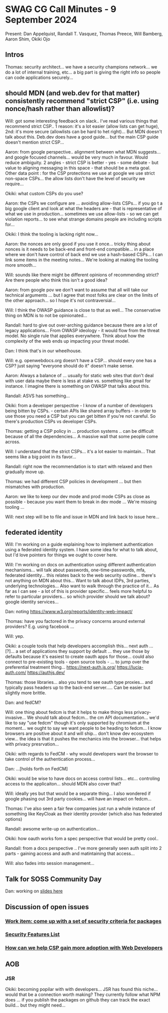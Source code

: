 # SWAG CG Call Minutes - 9 September 2024

Present: Dan Appelquist, Randall T. Vasquez, Thomas Preece, Will Bamberg, Aaron Shim, Okiki Ojo

## Intros

Thomas: security architect... we have a security champions network... we do a lot of internal training, etc... a big part is giving the right info so people can code applications securely... 

## should MDN (and web.dev for that matter) consistently recommend "strict CSP" (i.e. using nonce/hash rather than allowlist)?

Will: got some interesting feedback on slack.. I've read various things that recommend strict CSP.. 1 reason: it's a lot easier (allow lists can get huge), 2nd: it's more secure (allowlists can be hard to het right)...  But MDN doesn't talk about this. Deb.dev does have a good guide... but the main CSP guide doesn't mention strict CSP...

Aaron: from google perspective..  alignment between what MDN suggests... and google focused channels... would be very much in favour. Would reduce ambiguity. 2 angles - strict CSP is better - yes - some debate - but value to aligning messaging in this space - that should be a meta goal. Other data point : for the CSP protections we use at google we use strict non-space CSPs... the allow lists don't have the level of security we require...

Okiki: what custom CSPs do you use?

Aaron: the CSPs we configure are ... avoiding allow-lists CSPs... if you go t a big google client and look at what the headers are - that is representative of what we use in production... sometimes we use allow-lists - so we can get violation reports... to see what strange domains people are including scripts for...

Okiki: I think the tooling is lacking right now... 

Aaron: the nonces are only good if you use it once... tricky thing about nonces is it needs to be back-end and front-end compatible... in a place where we don't have control of back end we use a hash-based CSPs... I can link some items in the meeting notes... We're looking at making the tooling more smooth...

Will: sounds like there might be different opinions of recommending strict? Are there people who think this isn't a good idea?

Aaron: from google pov we don't want to assume that all will take our technical arguments ... but I agree that most folks are clear on the limits of the other approach... so I hope it's not contraversial...

Will: I think the OWASP guidance is close to that as well...  The conservative thing on MDN is to not be opinionated... 

Randall: hard to give out over-arching guidance because there are a lot of legacy applications... From OWASP ideology - it would flow from the threat model.  No single rule that applies everywhere.  Think about how the complexity of the web ends up impacting your threat model.

Dan: I think that's in our wheelhouse.

Will: e.g. openwebdocs.org doesn't have a CSP... should every one has a CSP? just saying "everyone should do it" doesn't make sense.

Aaron: Always a balance of ... usually for static web sites that don't deal with user data maybe there is less at stake vs. something like gmail for instance.  I imagine there is something on OWASP that talks about this.

Randall: ASVS has something...

Okiki: from a developer perspective - I know of a number of developers being bitten by CSPs. - certain APIs like shared array buffers - in order to use those you need a CSP but you can get bitten if you're not careful.   So there's production CSPs vs developer CSPs.

Thomas: getting a CSP policy in ... production systems .. can be difficult because of all the dependencies... A massive wall  that some people come across.

Will: I understand that the strict CSPs... it's a lot easier to maintain... That seems like a big point in its favor...

Randall: right now the recommendation is to start with relaxed and then gradually move up.

Thomas: we had different CSP policies in development ... but then mismatches with production.

Aaron: we like to keep our dev mode and prod mode CSPs as close as possible - because you want them to break in dev mode ...  We're missing tooling ...

Will: next step will be to file and issue in MDN and link back to issue here... 

## federated identity

Will: I'm working on a guide explaining how to implement authentication using a federated identity system. I have some idea for what to talk about, but I'd love pointers for things we ought to cover here.

Will: I'm working on docs on authentication using different authentication mechanisms... will talk about passwords, one-time-passwords, mfa, federated identity... this relates back to the web security outline... there's not anything on MDN about this...  Want to talk about IDPs, 3rd parties, underlying technologies... Also want to walk through the practice of it... As far as I can see - a lot of this is provider specific... feels more helpful to refer to particular providers... so which provider should we talk about? google identity services... 

Dan: noting https://www.w3.org/reports/identity-web-impact/

Thomas: have you factored in the privacy concerns around external providers? E.g. using facebook ... 

Will: yep.

Okiki: a couple tools that help developers accomplish this... next auth ... [?]... a set of applications they support by default ... they use those by defaults because it's easiest to create oauth apps for those... could also connect to pre-existing tools - open source tools - ... to jump over the preferential treatment thing... https://next-auth.js.org/ https://lucia-auth.com/ https://authjs.dev/ 

Thomas: those libraries... also you tend to see oauth type proxies... and typically pass headers up to the back-end server..... Can be easier but slightly more brittle.

Dan: and fedCM?

Will: one thing about fedcm is that it helps to make things less privacy-invasive... We should talk about fedcm... the cm API documentation... we'd like to say "use fedcm" though it's only supported by chromium at the moment... we ought to say we want people to be heading to fedcm... I know browsers are positive about it and will ship...  don't know dev ecosystem view... the idea is that it pushes the mechanics into the browser... that helps with privacy presrvation...

Okiki: with regards to FedCM - why would developers want the browser to take control of the authentication process...

Dan: ...[holds forth on FedCM]

Okiki: would be wise to have docs on access control lists... etc... controling access to the applicaiton... should MDN also cover that?

Will: ideally yes but that would be a separate thing...  I also wondered if google phasing out 3rd party cookies... will have an impact on fedcm...

Thomas: I've also seen a fair few companies just run a whole instance of something like KeyCloak as their identity provider (which also has federated options)

Randall: awsome write-up on authentication... 

Okiki: how oauth works fom a spec perspective that would be pretty cool..

Randall: from a docs perspective .. I've more generally seen auth split into 2 parts - gaining access and auth and matintaining that access...

Will: also fades into session management...

## Talk for SOSS Community Day

Dan: working on [slides here](https://docs.google.com/presentation/d/18iOsWdh_LG_gqUdSW7XfE5UOoB6_Zfi_B2XDDurPRUc/edit#slide=id.p)

## Discussion of open issues

### [Work item: come up with a set of security criteria for packages](https://github.com/w3c-cg/swag/issues/1)

### [Security Features List](https://github.com/w3c-cg/swag/issues/2)

### [How can we help CSP gain more adoption with Web Developers](https://github.com/w3c-cg/swag/issues/3)

## AOB

### JSR

Okiki: becoming popilar with with developers... JSR has found this niche... would that be a connection worth making?  They currently follow what NPM does ... if you publish the packages on github they can track the exact build... but they might need...

